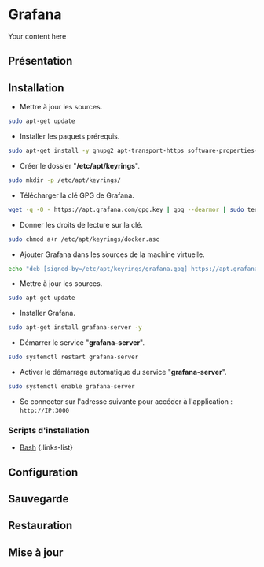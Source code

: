 # Grafana
Your content here

## Présentation

## Installation
- Mettre à jour les sources.
```bash
sudo apt-get update
```
- Installer les paquets prérequis.
```bash
sudo apt-get install -y gnupg2 apt-transport-https software-properties-common wget
```
- Créer le dossier "**/etc/apt/keyrings**".
```bash
sudo mkdir -p /etc/apt/keyrings/
```
- Télécharger la clé GPG de Grafana.
```bash
wget -q -O - https://apt.grafana.com/gpg.key | gpg --dearmor | sudo tee /etc/apt/keyrings/grafana.gpg
```
- Donner les droits de lecture sur la clé.
```bash
sudo chmod a+r /etc/apt/keyrings/docker.asc
```
- Ajouter Grafana dans les sources de la machine virtuelle.
```bash
echo "deb [signed-by=/etc/apt/keyrings/grafana.gpg] https://apt.grafana.com stable main" | sudo tee -a /etc/apt/sources.list.d/grafana.list
```
- Mettre à jour les sources.
```bash
sudo apt-get update
```
- Installer Grafana.
```bash
sudo apt-get install grafana-server -y
```
- Démarrer le service "**grafana-server**".
```bash
sudo systemctl restart grafana-server
```
- Activer le démarrage automatique du service "**grafana-server**".
```bash
sudo systemctl enable grafana-server
```

- Se connecter sur l'adresse suivante pour accéder à l'application : `http://IP:3000`

### Scripts d'installation
- [Bash](https://raw.githubusercontent.com/corentinbeuf/Bash/main/Grafana/install_grafana.sh)
{.links-list}

## Configuration

## Sauvegarde

## Restauration

## Mise à jour
